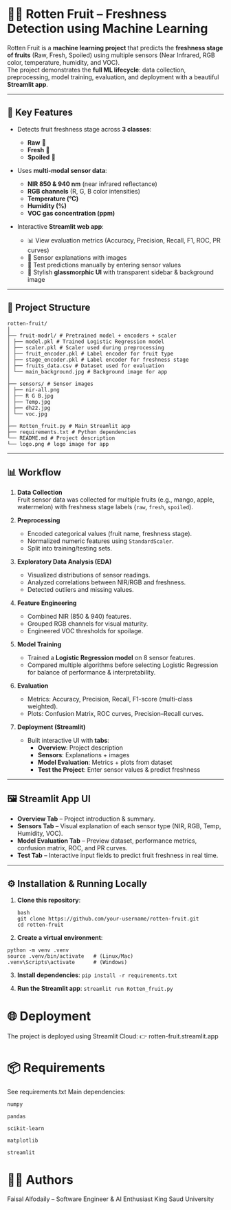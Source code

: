 # 🍎🍌 Rotten Fruit – Freshness Detection using Machine Learning

Rotten Fruit is a **machine learning project** that predicts the **freshness stage of fruits** (Raw, Fresh, Spoiled) using multiple sensors (Near Infrared, RGB color, temperature, humidity, and VOC).  
The project demonstrates the **full ML lifecycle**: data collection, preprocessing, model training, evaluation, and deployment with a beautiful **Streamlit app**.

---

## 🚀 Key Features
- Detects fruit freshness stage across **3 classes**:  
  - **Raw** 🥭  
  - **Fresh** 🍏  
  - **Spoiled** 🍂  

- Uses **multi-modal sensor data**:  
  - **NIR 850 & 940 nm** (near infrared reflectance)  
  - **RGB channels** (R, G, B color intensities)  
  - **Temperature (°C)**  
  - **Humidity (%)**  
  - **VOC gas concentration (ppm)**  

- Interactive **Streamlit web app**:  
  - 📊 View evaluation metrics (Accuracy, Precision, Recall, F1, ROC, PR curves)  
  - 🔬 Sensor explanations with images  
  - 🔮 Test predictions manually by entering sensor values  
  - 🎨 Stylish **glassmorphic UI** with transparent sidebar & background image  

---

## 📂 Project Structure
```
rotten-fruit/
│
├── fruit-modrl/ # Pretrained model + encoders + scaler
│ ├── model.pkl # Trained Logistic Regression model
│ ├── scaler.pkl # Scaler used during preprocessing
│ ├── fruit_encoder.pkl # Label encoder for fruit type
│ ├── stage_encoder.pkl # Label encoder for freshness stage
│ ├── fruits_data.csv # Dataset used for evaluation
│ └── main_background.jpg # Background image for app
│
├── sensors/ # Sensor images
│ ├── nir-all.png
│ ├── R G B.jpg
│ ├── Temp.jpg
│ ├── dh22.jpg
│ └── voc.jpg
│
├── Rotten_fruit.py # Main Streamlit app
├── requirements.txt # Python dependencies
└── README.md # Project description
└── logo.png # logo image for app
```
---

## 📊 Workflow

1. **Data Collection**  
   Fruit sensor data was collected for multiple fruits (e.g., mango, apple, watermelon) with freshness stage labels (`raw`, `fresh`, `spoiled`).  

2. **Preprocessing**  
   - Encoded categorical values (fruit name, freshness stage).  
   - Normalized numeric features using `StandardScaler`.  
   - Split into training/testing sets.  

3. **Exploratory Data Analysis (EDA)**  
   - Visualized distributions of sensor readings.  
   - Analyzed correlations between NIR/RGB and freshness.  
   - Detected outliers and missing values.  

4. **Feature Engineering**  
   - Combined NIR (850 & 940) features.  
   - Grouped RGB channels for visual maturity.  
   - Engineered VOC thresholds for spoilage.  

5. **Model Training**  
   - Trained a **Logistic Regression model** on 8 sensor features.  
   - Compared multiple algorithms before selecting Logistic Regression for balance of performance & interpretability.  

6. **Evaluation**  
   - Metrics: Accuracy, Precision, Recall, F1-score (multi-class weighted).  
   - Plots: Confusion Matrix, ROC curves, Precision–Recall curves.  

7. **Deployment (Streamlit)**  
   - Built interactive UI with **tabs**:  
     - **Overview**: Project description  
     - **Sensors**: Explanations + images  
     - **Model Evaluation**: Metrics + plots from dataset  
     - **Test the Project**: Enter sensor values & predict freshness  

---

## 🖼 Streamlit App UI

- **Overview Tab** – Project introduction & summary.  
- **Sensors Tab** – Visual explanation of each sensor type (NIR, RGB, Temp, Humidity, VOC).  
- **Model Evaluation Tab** – Preview dataset, performance metrics, confusion matrix, ROC, and PR curves.  
- **Test Tab** – Interactive input fields to predict fruit freshness in real time.  

---

## ⚙️ Installation & Running Locally

1. **Clone this repository**:
   ```
   bash
   git clone https://github.com/your-username/rotten-fruit.git
   cd rotten-fruit
   ```
2. **Create a virtual environment**:
```
python -m venv .venv
source .venv/bin/activate   # (Linux/Mac)
.venv\Scripts\activate      # (Windows)
```
3. **Install dependencies**:
```pip install -r requirements.txt```

4. **Run the Streamlit app**:
```streamlit run Rotten_fruit.py```

# 🌐 Deployment
The project is deployed using Streamlit Cloud:
👉 rotten-fruit.streamlit.app

# 📦 Requirements
See requirements.txt
Main dependencies:
```
numpy

pandas

scikit-learn

matplotlib

streamlit
```
# 👨‍💻 Authors
Faisal Alfodaily – Software Engineer & AI Enthusiast
King Saud University
